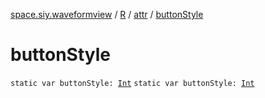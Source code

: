 [space.siy.waveformview](../../index.md) / [R](../index.md) / [attr](index.md) / [buttonStyle](./button-style.md)

# buttonStyle

`static var buttonStyle: `[`Int`](https://kotlinlang.org/api/latest/jvm/stdlib/kotlin/-int/index.html)
`static var buttonStyle: `[`Int`](https://kotlinlang.org/api/latest/jvm/stdlib/kotlin/-int/index.html)
